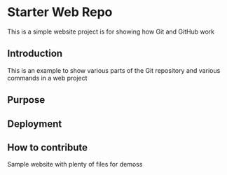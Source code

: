 # Starter Web Repo

This is a simple website project is for showing how Git and GitHub work

## Introduction

This is an example to show various parts of the Git repository and various commands in a web project

## Purpose

## Deployment

## How to contribute

Sample website with plenty of files for demoss

